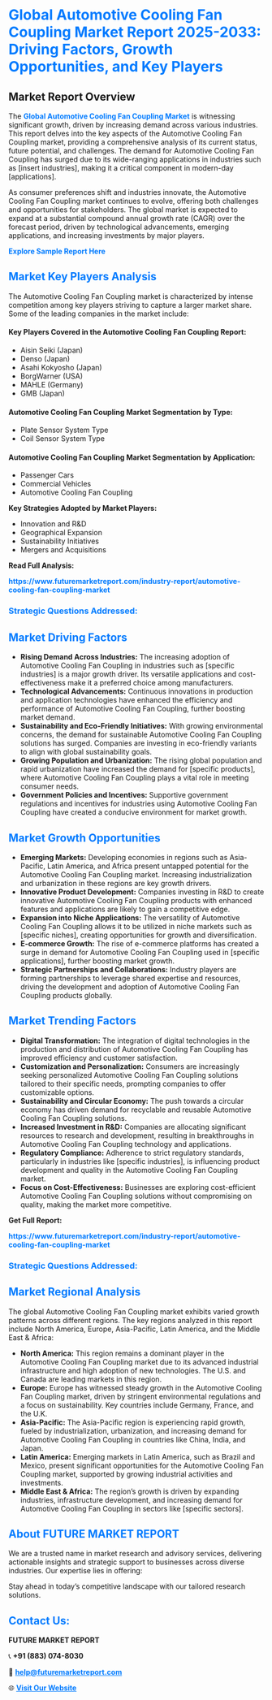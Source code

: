 <h1 style="color: #007BFF;">Global Automotive Cooling Fan Coupling Market Report 2025-2033: Driving Factors, Growth Opportunities, and Key Players</h1>

<section id="overview">
<h2>Market Report Overview</h2>
<p>The <a href="https://www.futuremarketreport.com/industry-report/automotive-cooling-fan-coupling-market" style="color: #007BFF; text-decoration: none;"><strong>Global Automotive Cooling Fan Coupling Market</strong></a> is witnessing significant growth, driven by increasing demand across various industries. This report delves into the key aspects of the Automotive Cooling Fan Coupling market, providing a comprehensive analysis of its current status, future potential, and challenges. The demand for Automotive Cooling Fan Coupling has surged due to its wide-ranging applications in industries such as [insert industries], making it a critical component in modern-day [applications].</p>
<p>As consumer preferences shift and industries innovate, the Automotive Cooling Fan Coupling market continues to evolve, offering both challenges and opportunities for stakeholders. The global market is expected to expand at a substantial compound annual growth rate (CAGR) over the forecast period, driven by technological advancements, emerging applications, and increasing investments by major players.</p>
</section>

<section id="overview">
<p><a href="https://www.futuremarketreport.com/request-sample/reportId=126559" style="color: #007BFF; text-decoration: none;"><strong>Explore Sample Report Here</strong></a></p>
</section>

<section id="key-players">
<h2 style="color: #007BFF;">Market Key Players Analysis</h2>
<p>The Automotive Cooling Fan Coupling market is characterized by intense competition among key players striving to capture a larger market share. Some of the leading companies in the market include:</p>
<h4>Key Players Covered in the Automotive Cooling Fan Coupling Report:</h4>
<ul><li>Aisin Seiki (Japan)</li><li>Denso (Japan)</li><li>Asahi Kokyosho (Japan)</li><li>BorgWarner (USA)</li><li>MAHLE (Germany)</li><li>GMB (Japan)</li></ul>
<h4>Automotive Cooling Fan Coupling Market Segmentation by Type:</h4>
<ul><li>Plate Sensor System Type</li><li>Coil Sensor System Type</li></ul>

<h4>Automotive Cooling Fan Coupling Market Segmentation by Application:</h4>
<ul><li>Passenger Cars</li><li>Commercial Vehicles</li><li>Automotive Cooling Fan Coupling</li></ul>
<p><strong>Key Strategies Adopted by Market Players:</strong></p>
<ul>
<li>Innovation and R&D</li>
<li>Geographical Expansion</li>
<li>Sustainability Initiatives</li>
<li>Mergers and Acquisitions</li>
</ul>
</section>

<section>
<p><strong>Read Full Analysis: </strong></p><a href="https://www.futuremarketreport.com/industry-report/automotive-cooling-fan-coupling-market" style="color: #007BFF; text-decoration: none;"><strong>https://www.futuremarketreport.com/industry-report/automotive-cooling-fan-coupling-market</strong></a>
<h3 style="color: #007BFF;">Strategic Questions Addressed:</h3>
</section>

<section id="driving-factors">
<h2 style="color: #007BFF;">Market Driving Factors</h2>
<ul>
<li><strong>Rising Demand Across Industries:</strong> The increasing adoption of Automotive Cooling Fan Coupling in industries such as [specific industries] is a major growth driver. Its versatile applications and cost-effectiveness make it a preferred choice among manufacturers.</li>
<li><strong>Technological Advancements:</strong> Continuous innovations in production and application technologies have enhanced the efficiency and performance of Automotive Cooling Fan Coupling, further boosting market demand.</li>
<li><strong>Sustainability and Eco-Friendly Initiatives:</strong> With growing environmental concerns, the demand for sustainable Automotive Cooling Fan Coupling solutions has surged. Companies are investing in eco-friendly variants to align with global sustainability goals.</li>
<li><strong>Growing Population and Urbanization:</strong> The rising global population and rapid urbanization have increased the demand for [specific products], where Automotive Cooling Fan Coupling plays a vital role in meeting consumer needs.</li>
<li><strong>Government Policies and Incentives:</strong> Supportive government regulations and incentives for industries using Automotive Cooling Fan Coupling have created a conducive environment for market growth.</li>
</ul>
</section>

<section id="growth-opportunities">
<h2 style="color: #007BFF;">Market Growth Opportunities</h2>
<ul>
<li><strong>Emerging Markets:</strong> Developing economies in regions such as Asia-Pacific, Latin America, and Africa present untapped potential for the Automotive Cooling Fan Coupling market. Increasing industrialization and urbanization in these regions are key growth drivers.</li>
<li><strong>Innovative Product Development:</strong> Companies investing in R&D to create innovative Automotive Cooling Fan Coupling products with enhanced features and applications are likely to gain a competitive edge.</li>
<li><strong>Expansion into Niche Applications:</strong> The versatility of Automotive Cooling Fan Coupling allows it to be utilized in niche markets such as [specific niches], creating opportunities for growth and diversification.</li>
<li><strong>E-commerce Growth:</strong> The rise of e-commerce platforms has created a surge in demand for Automotive Cooling Fan Coupling used in [specific applications], further boosting market growth.</li>
<li><strong>Strategic Partnerships and Collaborations:</strong> Industry players are forming partnerships to leverage shared expertise and resources, driving the development and adoption of Automotive Cooling Fan Coupling products globally.</li>
</ul>
</section>

<section id="trending-factors">
<h2 style="color: #007BFF;">Market Trending Factors</h2>
<ul>
<li><strong>Digital Transformation:</strong> The integration of digital technologies in the production and distribution of Automotive Cooling Fan Coupling has improved efficiency and customer satisfaction.</li>
<li><strong>Customization and Personalization:</strong> Consumers are increasingly seeking personalized Automotive Cooling Fan Coupling solutions tailored to their specific needs, prompting companies to offer customizable options.</li>
<li><strong>Sustainability and Circular Economy:</strong> The push towards a circular economy has driven demand for recyclable and reusable Automotive Cooling Fan Coupling solutions.</li>
<li><strong>Increased Investment in R&D:</strong> Companies are allocating significant resources to research and development, resulting in breakthroughs in Automotive Cooling Fan Coupling technology and applications.</li>
<li><strong>Regulatory Compliance:</strong> Adherence to strict regulatory standards, particularly in industries like [specific industries], is influencing product development and quality in the Automotive Cooling Fan Coupling market.</li>
<li><strong>Focus on Cost-Effectiveness:</strong> Businesses are exploring cost-efficient Automotive Cooling Fan Coupling solutions without compromising on quality, making the market more competitive.</li>
</ul>
</section>

<section>
<p><strong>Get Full Report: </strong></p><a href="https://www.futuremarketreport.com/industry-report/automotive-cooling-fan-coupling-market" style="color: #007BFF; text-decoration: none;"><strong>https://www.futuremarketreport.com/industry-report/automotive-cooling-fan-coupling-market</strong></a>
<h3 style="color: #007BFF;">Strategic Questions Addressed:</h3>
</section>


<section id="regional-analysis">
<h2 style="color: #007BFF;">Market Regional Analysis</h2>
<p>The global Automotive Cooling Fan Coupling market exhibits varied growth patterns across different regions. The key regions analyzed in this report include North America, Europe, Asia-Pacific, Latin America, and the Middle East & Africa:</p>
<ul>
<li><strong>North America:</strong> This region remains a dominant player in the Automotive Cooling Fan Coupling market due to its advanced industrial infrastructure and high adoption of new technologies. The U.S. and Canada are leading markets in this region.</li>
<li><strong>Europe:</strong> Europe has witnessed steady growth in the Automotive Cooling Fan Coupling market, driven by stringent environmental regulations and a focus on sustainability. Key countries include Germany, France, and the U.K.</li>
<li><strong>Asia-Pacific:</strong> The Asia-Pacific region is experiencing rapid growth, fueled by industrialization, urbanization, and increasing demand for Automotive Cooling Fan Coupling in countries like China, India, and Japan.</li>
<li><strong>Latin America:</strong> Emerging markets in Latin America, such as Brazil and Mexico, present significant opportunities for the Automotive Cooling Fan Coupling market, supported by growing industrial activities and investments.</li>
<li><strong>Middle East & Africa:</strong> The region’s growth is driven by expanding industries, infrastructure development, and increasing demand for Automotive Cooling Fan Coupling in sectors like [specific sectors].</li>
</ul>
</section>

<footer>
<h2 style="color: #007BFF;">About FUTURE MARKET REPORT</h2>
<p>We are a trusted name in market research and advisory services, delivering actionable insights and strategic support to businesses across diverse industries. Our expertise lies in offering:</p>

<p>Stay ahead in today’s competitive landscape with our tailored research solutions.</p>

<h2 style="color: #007BFF;">Contact Us:</h2>
<p><strong>FUTURE MARKET REPORT</strong></p>
<p>📞 <strong>+91 (883) 074-8030</strong></p>
<p>📧 <strong><a href="mailto:help@futuremarketreport.com" style="color: #007BFF;">help@futuremarketreport.com</a></strong></p>
<p>🌐 <strong><a href="https://www.futuremarketreport.com/" style="color: #007BFF;">Visit Our Website</a></strong></p>
</footer>